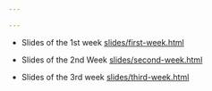 ```yaml
---

---
```


- Slides of the 1st week [slides/first-week.html](/slides/friday.html)

- Slides of the 2nd Week [slides/second-week.html](/slides/2nd-week-slides.html)

- Slides of the 3rd week [slides/third-week.html](/slides/3rd-week-slides.html)